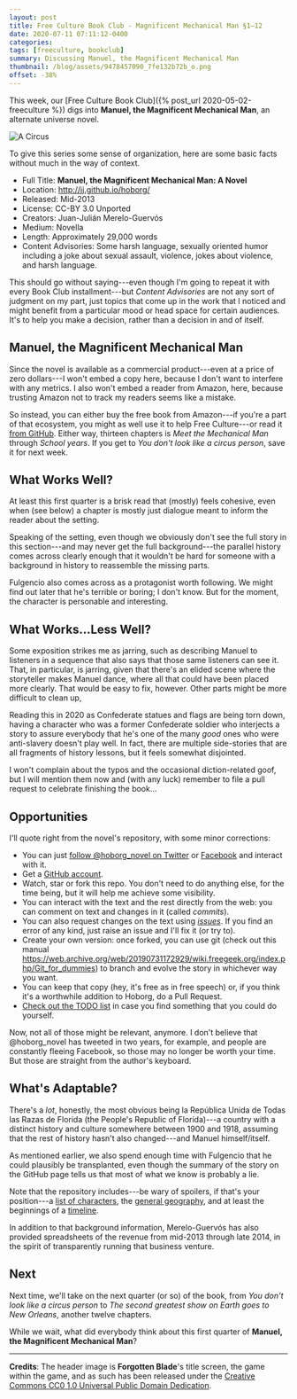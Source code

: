 ```yaml
---
layout: post
title: Free Culture Book Club - Magnificent Mechanical Man §1–12
date: 2020-07-11 07:11:12-0400
categories:
tags: [freeculture, bookclub]
summary: Discussing Manuel, the Magnificent Mechanical Man
thumbnail: /blog/assets/9478457090_7fe132b72b_o.png
offset: -38%
---
```


This week, our [Free Culture Book Club]({% post_url 2020-05-02-freeculture %}) digs into **Manuel, the Magnificent Mechanical Man**, an alternate universe novel.

![A Circus](/blog/assets/9478457090_7fe132b72b_o.png "A circus, the book's cover image")

To give this series some sense of organization, here are some basic facts without much in the way of context.

 * Full Title:  **Manuel, the Magnificent Mechanical Man: A Novel**
 * Location:  <http://jj.github.io/hoborg/>
 * Released:  Mid-2013
 * License:  CC-BY 3.0 Unported
 * Creators:  Juan-Julián Merelo-Guervós
 * Medium:  Novella
 * Length:  Approximately 29,000 words
 * Content Advisories:  Some harsh language, sexually oriented humor including a joke about sexual assault, violence, jokes about violence, and harsh language.

This should go without saying---even though I'm going to repeat it with every Book Club installment---but *Content Advisories* are not any sort of judgment on my part, just topics that come up in the work that I noticed and might benefit from a particular mood or head space for certain audiences.  It's to help you make a decision, rather than a decision in and of itself.

## Manuel, the Magnificent Mechanical Man

Since the novel is available as a commercial product---even at a price of zero dollars---I won't embed a copy here, because I don't want to interfere with any metrics.  I also won't embed a reader from Amazon, here, because trusting Amazon not to track my readers seems like a mistake.

So instead, you can either buy the free book from Amazon---if you're a part of that ecosystem, you might as well use it to help Free Culture---or read it [from GitHub](https://github.com/JJ/hoborg/blob/master/text/text.md).  Either way, thirteen chapters is *Meet the Mechanical Man* through *School years*.  If you get to *You don't look like a circus person*, save it for next week.

## What Works Well?

At least this first quarter is a brisk read that (mostly) feels cohesive, even when (see below) a chapter is mostly just dialogue meant to inform the reader about the setting.

Speaking of the setting, even though we obviously don't see the full story in this section---and may never get the full background---the parallel history comes across clearly enough that it wouldn't be hard for someone with a background in history to reassemble the missing parts.

Fulgencio also comes across as a protagonist worth following.  We might find out later that he's terrible or boring; I don't know.  But for the moment, the character is personable and interesting.

## What Works...Less Well?

Some exposition strikes me as jarring, such as describing Manuel to listeners in a sequence that also says that those same listeners can see it.  That, in particular, is jarring, given that there's an elided scene where the storyteller makes Manuel dance, where all that could have been placed more clearly.  That would be easy to fix, however.  Other parts might be more difficult to clean up,

Reading this in 2020 as Confederate statues and flags are being torn down, having a character who was a former Confederate soldier who interjects a story to assure everybody that he's one of the many *good* ones who were anti-slavery doesn't play well.  In fact, there are multiple side-stories that are all fragments of history lessons, but it feels somewhat disjointed.

I won't complain about the typos and the occasional diction-related goof, but I will mention them now and (with any luck) remember to file a pull request to celebrate finishing the book...

## Opportunities

I'll quote right from the novel's repository, with some minor corrections:

 * You can just [follow @hoborg_novel on Twitter](http://twitter.com/hoborg_novel) or [Facebook](https://www.facebook.com/ManuelTheMagnificent) and interact with it.
 * Get a [GitHub account](http://github.com).
 * Watch, star or fork this repo. You don't need to do anything else, for the time being, but it will help me achieve some visibility.
 * You can interact with the text and the rest directly from the web:  you can comment on text and changes in it (called *commits*).
 * You can also request changes on the text using [*issues*](https://github.com/JJ/hoborg/issues). If you find an error of any kind, just raise an issue and I'll fix it (or try to).
 * Create your own version: once forked, you can use git (check out this manual <https://web.archive.org/web/20190731172929/wiki.freegeek.org/index.php/Git_for_dummies>) to branch and evolve the story in whichever way you want.
 * You can keep that copy (hey, it's free as in free speech) or, if you think it's a worthwhile addition to Hoborg, do a Pull Request.
 * [Check out the TODO list](https://github.com/JJ/hoborg/blob/master/TODO.md) in case you find something that you could do yourself.

Now, not all of those might be relevant, anymore.  I don't believe that @hoborg_novel has tweeted in two years, for example, and people are constantly fleeing Facebook, so those may no longer be worth your time.  But those are straight from the author's keyboard.

## What's Adaptable?

There's a *lot*, honestly, the most obvious being la República Unida de Todas las Razas de Florida (the People's Republic of Florida)---a country with a distinct history and culture somewhere between 1900 and 1918, assuming that the rest of history hasn't also changed---and Manuel himself/itself.

As mentioned earlier, we also spend enough time with Fulgencio that he could plausibly be transplanted, even though the summary of the story on the GitHub page tells us that most of what we know is probably a lie.

Note that the repository includes---be wary of spoilers, if that's your position---a [list of characters](https://github.com/JJ/hoborg/blob/master/text/characters.md), the [general geography](https://github.com/JJ/hoborg/blob/master/text/geography.md), and at least the beginnings of a [timeline](https://github.com/JJ/hoborg/blob/master/text/timeline.md).

In addition to that background information, Merelo-Guervós has also provided spreadsheets of the revenue from mid-2013 through late 2014, in the spirit of transparently running that business venture.

## Next

Next time, we'll take on the next quarter (or so) of the book, from *You don't look like a circus person* to *The second greatest show on Earth goes to New Orleans*, another twelve chapters.

While we wait, what did everybody think about this first quarter of **Manuel, the Magnificent Mechanical Man**?

* * *

**Credits**:  The header image is **Forgotten Blade**'s title screen, the game within the game, and as such has been released under the [Creative Commons CC0 1.0 Universal Public Domain Dedication](https://creativecommons.org/publicdomain/zero/1.0/).
